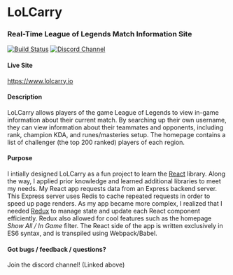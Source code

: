# LoLCarry
### Real-Time League of Legends Match Information Site  

[![Build Status](https://img.shields.io/travis/rzeng95/LoLCarry/master.svg?style=flat-square)](https://travis-ci.org/rzeng95/LoLCarry)
[![Discord Channel](https://img.shields.io/badge/discord-lolcarry-blue.svg?style=flat-square)](https://discord.gg/mKTTFdd)

#### Live Site  
https://www.lolcarry.io  

#### Description  
LoLCarry allows players of the game League of Legends to view in-game information about their current match. By searching up their own username, they can view information about their teammates and opponents, including rank, champion KDA, and runes/masteries setup. The homepage contains a list of challenger (the top 200 ranked) players of each region. 

#### Purpose
I intially designed LoLCarry as a fun project to learn the [React](https://facebook.github.io/react/) library. Along the way, I applied prior knowledge and learned additional libraries to meet my needs. My React app requests data from an Express backend server. This Express server uses Redis to cache repeated requests in order to speed up page renders. As my app became more complex, I realized that I needed [Redux](http://redux.js.org/) to manage state and update each React component efficiently. Redux also allowed for cool features such as the homepage *Show All / In Game* filter. The React side of the app is written exclusively in ES6 syntax, and is transpiled using Webpack/Babel. 

#### Got bugs / feedback / questions?  
Join the discord channel! (Linked above)
